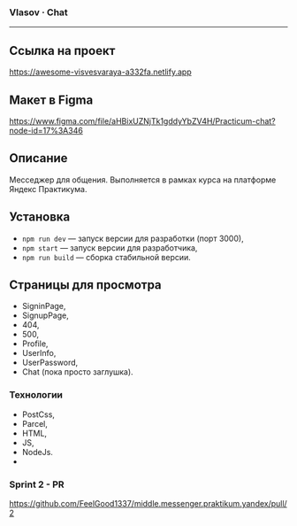 ### Vlasov · Chat
---

## **Ссылка на проект**
https://awesome-visvesvaraya-a332fa.netlify.app
## **Макет в Figma**
https://www.figma.com/file/aHBixUZNjTk1gddyYbZV4H/Practicum-chat?node-id=17%3A346

## Описание

Месседжер для общения. Выполняется в рамках курса на платформе Яндекс Практикума.

## Установка

- `npm run dev` — запуск версии для разработки (порт 3000),
- `npm start` — запуск версии для разработчика,
- `npm run build` — сборка стабильной версии.

## **Страницы для просмотра**

- SigninPage,
- SignupPage,
- 404,
- 500,
- Profile,
- UserInfo,
- UserPassword,
- Chat (пока просто заглушка).

### **Технологии**

- PostCss,
- Parcel,
- HTML,
- JS,
- NodeJs.
- 
### Sprint 2 - PR
https://github.com/FeelGood1337/middle.messenger.praktikum.yandex/pull/2
